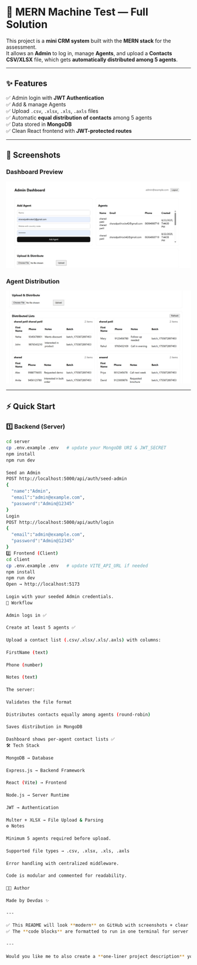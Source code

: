 # 🚀 MERN Machine Test — Full Solution

This project is a **mini CRM system** built with the **MERN stack** for the assessment.  
It allows an **Admin** to log in, manage **Agents**, and upload a **Contacts CSV/XLSX** file, which gets **automatically distributed among 5 agents**.

---

## ✨ Features
✅ Admin login with **JWT Authentication**  
✅ Add & manage Agents  
✅ Upload `.csv`, `.xlsx`, `.xls`, `.axls` files  
✅ Automatic **equal distribution of contacts** among 5 agents  
✅ Data stored in **MongoDB**  
✅ Clean React frontend with **JWT-protected routes**  

---

## 📸 Screenshots

### Dashboard Preview
![Dashboard](https://github.com/sharad641/mern-machine-test/blob/main/client/photos/1.jpg?raw=true)

### Agent Distribution
![Distribution](https://github.com/sharad641/mern-machine-test/blob/main/client/photos/2.jpg?raw=true)

---

## ⚡ Quick Start

### 1️⃣ Backend (Server)
```bash
cd server
cp .env.example .env   # update your MongoDB URI & JWT_SECRET
npm install
npm run dev

Seed an Admin
POST http://localhost:5000/api/auth/seed-admin
{
  "name":"Admin",
  "email":"admin@example.com",
  "password":"Admin@12345"
}
Login
POST http://localhost:5000/api/auth/login
{
  "email":"admin@example.com",
  "password":"Admin@12345"
}
2️⃣ Frontend (Client)
cd client
cp .env.example .env   # update VITE_API_URL if needed
npm install
npm run dev
Open → http://localhost:5173

Login with your seeded Admin credentials.
🔄 Workflow

Admin logs in ✅

Create at least 5 agents ✅

Upload a contact list (.csv/.xlsx/.xls/.axls) with columns:

FirstName (text)

Phone (number)

Notes (text)

The server:

Validates the file format

Distributes contacts equally among agents (round-robin)

Saves distribution in MongoDB

Dashboard shows per-agent contact lists ✅
🛠️ Tech Stack

MongoDB → Database

Express.js → Backend Framework

React (Vite) → Frontend

Node.js → Server Runtime

JWT → Authentication

Multer + XLSX → File Upload & Parsing
⚙️ Notes

Minimum 5 agents required before upload.

Supported file types → .csv, .xlsx, .xls, .axls

Error handling with centralized middleware.

Code is modular and commented for readability.

👨‍💻 Author

Made by Devdas ✨

---

✅ This README will look **modern** on GitHub with screenshots + clear sections.  
✅ The **code blocks** are formatted to run in one terminal for server and client setup.  

---

Would you like me to also create a **one-liner project description** you can paste in your GitHub repo description (just under repo name) for recruiters?
